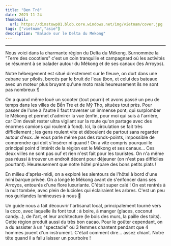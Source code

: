 ```yaml
---
title: "Ben Tré"
date: 2023-11-24
thumbnail:
  url: https://dimstowp01.blob.core.windows.net/img/vietnam/cover.jpg
tags: ["vietnam","asie"]
description: "Balade sur le Delta du Mekong"
---
```

---

Nous voici dans la charmante région du Delta du Mékong. Surnommée la "Terre des cocotiers" c'est un coin tranquille et campagnard où les activités se résument à se balader autour du Mékong et de ses canaux (les Arroyos).

Notre hébergement est situé directement sur le fleuve, on dort dans une cabane sur pilotis, bercés par le bruit de l'eau (bon, et celui des bateaux avec un moteur plus bruyant qu'une moto mais heureusement ils ne sont pas nombreux !)

On a quand même loué un scooter (tout pourri) et avons passé un peu de temps dans les villes de Bến Tre et de Mỹ Tho, situées tout près. Pour passer de l'une à l'autre il faut traverser un immense pont, qui surplomber le Mékong et permet d'admirer la vue (enfin, pour moi qui suis à l'arrière, car Dim devait rester ultra vigilant sur la route qu'on partage avec des énormes camions qui roulent à fond). Ici, la circulation se fait très difficilement ; les gens roulent vite et déboulent de partout sans regarder autour d'eux. Je vous parle même pas des ronds-points, impossible de comprendre qui doit s'insérer ni quand !
On a vite compris pourquoi le principal point d'intérêt de la région est le Mékong et ses canaux... Ces deux villes ne sont pas ouf et rien n'est fait pour les touristes. On n'a même pas réussi à trouver un endroit décent pour déjeuner (on n'est pas difficiles pourtant). Heureusement que notre hôtel prépare des bons petits plats !

En milieu d'après-midi, on a exploré les alentours de l'hôtel à bord d'une mini barque privée. On a longé le Mékong avant de s'enfoncer dans ses Arroyos, entourés d'une flore luxuriante. C'était super calé ! On est rentrés à la nuit tombée, avec plein de lucioles qui éclairaient les arbres. C'est un peu nos guirlandes lumineuses à nous 🎄

Un guide nous a fait découvrir l'artisanat local, principalement tourné vers la coco, avec laquelle ils font tout : à boire, à manger (glaces, coconut candy...), de l'art, et leur architecture (le bois des murs, la paille des toits).
Cette région produit aussi du très bon cacao. Pour le goûter cependant, on a du assister à un "spectacle" où 3 femmes chantent pendant que 4 hommes jouent d'un instrument. C'était comment dire... assez chiant. Notre tête quand il a fallu laisser un pourboire !

